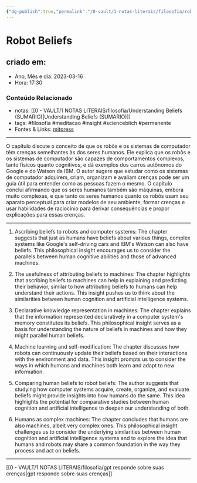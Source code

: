 ```yaml
---
{"dg-publish":true,"permalink":"/0-vault/1-notas-literais/filosofia/robot-beliefs/","title":"Robot Beliefs","tags":["filosofia","meditacao","insight","sciencebitch","permanente"],"dgHomeLink":true,"dgShowLocalGraph":true,"dgShowFileTree":true,"dgEnableSearch":true,"noteIcon":""}
---
```



# Robot Beliefs

## criado em: 

- Ano, Mês e dia: 2023-03-16
- Hora: 17:30

### Conteúdo Relacionado

- notas: [[0 - VAULT/1 NOTAS LITERAIS/filosofia/Understanding Beliefs (SUMARIO)\|Understanding Beliefs (SUMARIO)]]
- tags: #filosofia #meditacao #insight #sciencebitch #permanente
- Fontes & Links: [mitpress](https://mitpress.mit.edu/9780262526432/understanding-beliefs/)
---

O capítulo discute o conceito de que os robôs e os sistemas de computador têm crenças semelhantes às dos seres humanos. Ele explica que os robôs e os sistemas de computador são capazes de comportamentos complexos, tanto físicos quanto cognitivos, e dá exemplos dos carros autônomos do Google e do Watson da IBM. O autor sugere que estudar como os sistemas de computador adquirem, criam, organizam e avaliam crenças pode ser um guia útil para entender como as pessoas fazem o mesmo. O capítulo conclui afirmando que os seres humanos também são máquinas, embora muito complexas, e que tanto os seres humanos quanto os robôs usam seu aparato perceptual para criar modelos de seu ambiente, formar crenças e usar habilidades de raciocínio para derivar consequências e propor explicações para essas crenças.

---

1. Ascribing beliefs to robots and computer systems: The chapter suggests that just as humans have beliefs about various things, complex systems like Google's self-driving cars and IBM's Watson can also have beliefs. This philosophical insight encourages us to consider the parallels between human cognitive abilities and those of advanced machines.

2. The usefulness of attributing beliefs to machines: The chapter highlights that ascribing beliefs to machines can help in explaining and predicting their behavior, similar to how attributing beliefs to humans can help understand their actions. This insight pushes us to think about the similarities between human cognition and artificial intelligence systems.

3. Declarative knowledge representation in machines: The chapter explains that the information represented declaratively in a computer system's memory constitutes its beliefs. This philosophical insight serves as a basis for understanding the nature of beliefs in machines and how they might parallel human beliefs.

4. Machine learning and self-modification: The chapter discusses how robots can continuously update their beliefs based on their interactions with the environment and data. This insight prompts us to consider the ways in which humans and machines both learn and adapt to new information.

5. Comparing human beliefs to robot beliefs: The author suggests that studying how computer systems acquire, create, organize, and evaluate beliefs might provide insights into how humans do the same. This idea highlights the potential for comparative studies between human cognition and artificial intelligence to deepen our understanding of both.

6. Humans as complex machines: The chapter concludes that humans are also machines, albeit very complex ones. This philosophical insight challenges us to consider the underlying similarities between human cognition and artificial intelligence systems and to explore the idea that humans and robots may share a common foundation in the way they process and act on beliefs.

---

[[0 - VAULT/1 NOTAS LITERAIS/filosofia/gpt responde sobre suas crenças\|gpt responde sobre suas crenças]]
